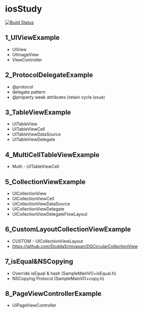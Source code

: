 # iosStudy
[![Build Status](https://travis-ci.org/tigi44/iosStudy.svg?branch=master)](https://travis-ci.org/tigi44/iosStudy)

## 1_UIViewExample
- UIView
- UIImageView
- ViewController

## 2_ProtocolDelegateExample
- @protocol
- delegate pattern
- @property weak attributes (retain cycle issue)

## 3_TableViewExample
- UITableView
- UITableViewCell
- UITableViewDataSource
- UITableViewDelegate

## 4_MultiCellTableViewExample
- Multi - UITableViewCell

## 5_CollectionViewExample
- UICollectionView
- UICollectionViewCell
- UICollectionViewDataSource
- UICollectionViewDelegate
- UICollectionViewDelegateFlowLayout

## 6_CustomLayoutCollectionViewExample
- CUSTOM - UICollectionViewLayout
- https://github.com/DoddaSrinivasan/DSCircularCollectionView

## 7_isEqual&NSCopying
- Override isEqual & hash (SampleMainVO+isEqual.h)
- NSCopying Protocol (SampleMainVO+copy.h)

## 8_PageViewControllerExample
- UIPageViewController
